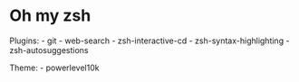 # Oh my zsh

Plugins:
    - git
    - web-search
    - zsh-interactive-cd
    - zsh-syntax-highlighting
    - zsh-autosuggestions

Theme:
    - powerlevel10k
